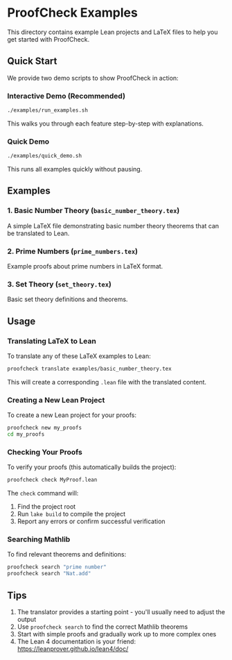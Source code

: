 # ProofCheck Examples

This directory contains example Lean projects and LaTeX files to help you get started with ProofCheck.

## Quick Start

We provide two demo scripts to show ProofCheck in action:

### Interactive Demo (Recommended)
```bash
./examples/run_examples.sh
```
This walks you through each feature step-by-step with explanations.

### Quick Demo
```bash
./examples/quick_demo.sh
```
This runs all examples quickly without pausing.

## Examples

### 1. Basic Number Theory (`basic_number_theory.tex`)
A simple LaTeX file demonstrating basic number theory theorems that can be translated to Lean.

### 2. Prime Numbers (`prime_numbers.tex`)
Example proofs about prime numbers in LaTeX format.

### 3. Set Theory (`set_theory.tex`)
Basic set theory definitions and theorems.

## Usage

### Translating LaTeX to Lean

To translate any of these LaTeX examples to Lean:

```bash
proofcheck translate examples/basic_number_theory.tex
```

This will create a corresponding `.lean` file with the translated content.

### Creating a New Lean Project

To create a new Lean project for your proofs:

```bash
proofcheck new my_proofs
cd my_proofs
```

### Checking Your Proofs

To verify your proofs (this automatically builds the project):

```bash
proofcheck check MyProof.lean
```

The `check` command will:
1. Find the project root
2. Run `lake build` to compile the project
3. Report any errors or confirm successful verification

### Searching Mathlib

To find relevant theorems and definitions:

```bash
proofcheck search "prime number"
proofcheck search "Nat.add"
```

## Tips

1. The translator provides a starting point - you'll usually need to adjust the output
2. Use `proofcheck search` to find the correct Mathlib theorems
3. Start with simple proofs and gradually work up to more complex ones
4. The Lean 4 documentation is your friend: https://leanprover.github.io/lean4/doc/